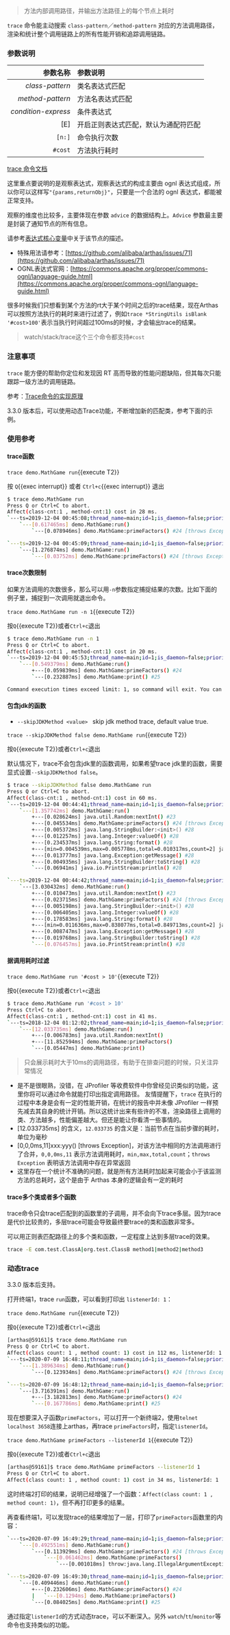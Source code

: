 > 方法内部调用路径，并输出方法路径上的每个节点上耗时

`trace` 命令能主动搜索 `class-pattern`／`method-pattern` 对应的方法调用路径，渲染和统计整个调用链路上的所有性能开销和追踪调用链路。

### 参数说明

|参数名称|参数说明|
|---:|:---|
|*class-pattern*|类名表达式匹配|
|*method-pattern*|方法名表达式匹配|
|*condition-express*|条件表达式|
|[E]|开启正则表达式匹配，默认为通配符匹配|
|`[n:]`|命令执行次数|
|`#cost`|方法执行耗时|

[trace 命令文档](https://arthas.aliyun.com/doc/trace.html)

这里重点要说明的是观察表达式，观察表达式的构成主要由 ognl 表达式组成，所以你可以这样写`"{params,returnObj}"`，只要是一个合法的 ognl 表达式，都能被正常支持。

观察的维度也比较多，主要体现在参数 `advice` 的数据结构上。`Advice` 参数最主要是封装了通知节点的所有信息。


请参考[表达式核心变量](advice-class.md)中关于该节点的描述。

* 特殊用法请参考：[https://github.com/alibaba/arthas/issues/71](https://github.com/alibaba/arthas/issues/71)
* OGNL表达式官网：[https://commons.apache.org/proper/commons-ognl/language-guide.html](https://commons.apache.org/proper/commons-ognl/language-guide.html)

很多时候我们只想看到某个方法的rt大于某个时间之后的trace结果，现在Arthas可以按照方法执行的耗时来进行过滤了，例如`trace *StringUtils isBlank '#cost>100'`表示当执行时间超过100ms的时候，才会输出trace的结果。

> watch/stack/trace这个三个命令都支持`#cost`

### 注意事项

`trace` 能方便的帮助你定位和发现因 RT 高而导致的性能问题缺陷，但其每次只能跟踪一级方法的调用链路。

参考：[Trace命令的实现原理](https://github.com/alibaba/arthas/issues/597)

3.3.0 版本后，可以使用动态Trace功能，不断增加新的匹配类，参考下面的示例。


### 使用参考

#### trace函数

`trace demo.MathGame run`{{execute T2}}

按 `Q`{{exec interrupt}} 或者 `Ctrl+c`{{exec interrupt}} 退出

```bash
$ trace demo.MathGame run
Press Q or Ctrl+C to abort.
Affect(class-cnt:1 , method-cnt:1) cost in 28 ms.
`---ts=2019-12-04 00:45:08;thread_name=main;id=1;is_daemon=false;priority=5;TCCL=sun.misc.Launcher$AppClassLoader@3d4eac69
    `---[0.617465ms] demo.MathGame:run()
        `---[0.078946ms] demo.MathGame:primeFactors() #24 [throws Exception]

`---ts=2019-12-04 00:45:09;thread_name=main;id=1;is_daemon=false;priority=5;TCCL=sun.misc.Launcher$AppClassLoader@3d4eac69
    `---[1.276874ms] demo.MathGame:run()
        `---[0.03752ms] demo.MathGame:primeFactors() #24 [throws Exception]
```

#### trace次数限制

如果方法调用的次数很多，那么可以用`-n`参数指定捕捉结果的次数。比如下面的例子里，捕捉到一次调用就退出命令。

`trace demo.MathGame run -n 1`{{execute T2}}

按`Q`{{execute T2}}或者`Ctrl+c`退出

```bash
$ trace demo.MathGame run -n 1
Press Q or Ctrl+C to abort.
Affect(class-cnt:1 , method-cnt:1) cost in 20 ms.
`---ts=2019-12-04 00:45:53;thread_name=main;id=1;is_daemon=false;priority=5;TCCL=sun.misc.Launcher$AppClassLoader@3d4eac69
    `---[0.549379ms] demo.MathGame:run()
        +---[0.059839ms] demo.MathGame:primeFactors() #24
        `---[0.232887ms] demo.MathGame:print() #25

Command execution times exceed limit: 1, so command will exit. You can set it with -n option.
```


#### 包含jdk的函数

* `--skipJDKMethod <value> `   skip jdk method trace, default value true.

`trace --skipJDKMethod false demo.MathGame run`{{execute T2}}

按`Q`{{execute T2}}或者`Ctrl+c`退出

默认情况下，trace不会包含jdk里的函数调用，如果希望trace jdk里的函数，需要显式设置`--skipJDKMethod false`。

```bash
$ trace --skipJDKMethod false demo.MathGame run
Press Q or Ctrl+C to abort.
Affect(class-cnt:1 , method-cnt:1) cost in 60 ms.
`---ts=2019-12-04 00:44:41;thread_name=main;id=1;is_daemon=false;priority=5;TCCL=sun.misc.Launcher$AppClassLoader@3d4eac69
    `---[1.357742ms] demo.MathGame:run()
        +---[0.028624ms] java.util.Random:nextInt() #23
        +---[0.045534ms] demo.MathGame:primeFactors() #24 [throws Exception]
        +---[0.005372ms] java.lang.StringBuilder:<init>() #28
        +---[0.012257ms] java.lang.Integer:valueOf() #28
        +---[0.234537ms] java.lang.String:format() #28
        +---[min=0.004539ms,max=0.005778ms,total=0.010317ms,count=2] java.lang.StringBuilder:append() #28
        +---[0.013777ms] java.lang.Exception:getMessage() #28
        +---[0.004935ms] java.lang.StringBuilder:toString() #28
        `---[0.06941ms] java.io.PrintStream:println() #28

`---ts=2019-12-04 00:44:42;thread_name=main;id=1;is_daemon=false;priority=5;TCCL=sun.misc.Launcher$AppClassLoader@3d4eac69
    `---[3.030432ms] demo.MathGame:run()
        +---[0.010473ms] java.util.Random:nextInt() #23
        +---[0.023715ms] demo.MathGame:primeFactors() #24 [throws Exception]
        +---[0.005198ms] java.lang.StringBuilder:<init>() #28
        +---[0.006405ms] java.lang.Integer:valueOf() #28
        +---[0.178583ms] java.lang.String:format() #28
        +---[min=0.011636ms,max=0.838077ms,total=0.849713ms,count=2] java.lang.StringBuilder:append() #28
        +---[0.008747ms] java.lang.Exception:getMessage() #28
        +---[0.019768ms] java.lang.StringBuilder:toString() #28
        `---[0.076457ms] java.io.PrintStream:println() #28
```

#### 据调用耗时过滤

`trace demo.MathGame run '#cost > 10'`{{execute T2}}

按`Q`{{execute T2}}或者`Ctrl+c`退出

```bash
$ trace demo.MathGame run '#cost > 10'
Press Ctrl+C to abort.
Affect(class-cnt:1 , method-cnt:1) cost in 41 ms.
`---ts=2018-12-04 01:12:02;thread_name=main;id=1;is_daemon=false;priority=5;TCCL=sun.misc.Launcher$AppClassLoader@3d4eac69
    `---[12.033735ms] demo.MathGame:run()
        +---[0.006783ms] java.util.Random:nextInt()
        +---[11.852594ms] demo.MathGame:primeFactors()
        `---[0.05447ms] demo.MathGame:print()
```

> 只会展示耗时大于10ms的调用路径，有助于在排查问题的时候，只关注异常情况

- 是不是很眼熟，没错，在 JProfiler 等收费软件中你曾经见识类似的功能，这里你将可以通过命令就能打印出指定调用路径。 友情提醒下，`trace` 在执行的过程中本身是会有一定的性能开销，在统计的报告中并未像 JProfiler 一样预先减去其自身的统计开销。所以这统计出来有些许的不准，渲染路径上调用的类、方法越多，性能偏差越大。但还是能让你看清一些事情的。
- [12.033735ms] 的含义，`12.033735` 的含义是：当前节点在当前步骤的耗时，单位为毫秒
- [0,0,0ms,11]xxx:yyy() [throws Exception]，对该方法中相同的方法调用进行了合并，`0,0,0ms,11` 表示方法调用耗时，`min,max,total,count`；`throws Exception` 表明该方法调用中存在异常返回
- 这里存在一个统计不准确的问题，就是所有方法耗时加起来可能会小于该监测方法的总耗时，这个是由于 Arthas 本身的逻辑会有一定的耗时

#### trace多个类或者多个函数

trace命令只会trace匹配到的函数里的子调用，并不会向下trace多层。因为trace是代价比较贵的，多层trace可能会导致最终要trace的类和函数非常多。

可以用正则表匹配路径上的多个类和函数，一定程度上达到多层trace的效果。

```bash
trace -E com.test.ClassA|org.test.ClassB method1|method2|method3
```

### 动态trace

3.3.0 版本后支持。


打开终端1，trace `run`函数，可以看到打印出 `listenerId: 1`：

`trace demo.MathGame run`{{execute T2}}

按`Q`{{execute T2}}或者`Ctrl+c`退出

```bash
[arthas@59161]$ trace demo.MathGame run
Press Q or Ctrl+C to abort.
Affect(class count: 1 , method count: 1) cost in 112 ms, listenerId: 1
`---ts=2020-07-09 16:48:11;thread_name=main;id=1;is_daemon=false;priority=5;TCCL=sun.misc.Launcher$AppClassLoader@3d4eac69
    `---[1.389634ms] demo.MathGame:run()
        `---[0.123934ms] demo.MathGame:primeFactors() #24 [throws Exception]

`---ts=2020-07-09 16:48:12;thread_name=main;id=1;is_daemon=false;priority=5;TCCL=sun.misc.Launcher$AppClassLoader@3d4eac69
    `---[3.716391ms] demo.MathGame:run()
        +---[3.182813ms] demo.MathGame:primeFactors() #24
        `---[0.167786ms] demo.MathGame:print() #25
```

现在想要深入子函数`primeFactors`，可以打开一个新终端2，使用`telnet localhost 3658`连接上arthas，再trace `primeFactors`时，指定`listenerId`。

`trace demo.MathGame primeFactors --listenerId 1`{{execute T2}}

按`Q`{{execute T2}}或者`Ctrl+c`退出

```bash
[arthas@59161]$ trace demo.MathGame primeFactors --listenerId 1
Press Q or Ctrl+C to abort.
Affect(class count: 1 , method count: 1) cost in 34 ms, listenerId: 1
```

这时终端2打印的结果，说明已经增强了一个函数：`Affect(class count: 1 , method count: 1)`，但不再打印更多的结果。

再查看终端1，可以发现trace的结果增加了一层，打印了`primeFactors`函数里的内容：

```bash
`---ts=2020-07-09 16:49:29;thread_name=main;id=1;is_daemon=false;priority=5;TCCL=sun.misc.Launcher$AppClassLoader@3d4eac69
    `---[0.492551ms] demo.MathGame:run()
        `---[0.113929ms] demo.MathGame:primeFactors() #24 [throws Exception]
            `---[0.061462ms] demo.MathGame:primeFactors()
                `---[0.001018ms] throw:java.lang.IllegalArgumentException() #46

`---ts=2020-07-09 16:49:30;thread_name=main;id=1;is_daemon=false;priority=5;TCCL=sun.misc.Launcher$AppClassLoader@3d4eac69
    `---[0.409446ms] demo.MathGame:run()
        +---[0.232606ms] demo.MathGame:primeFactors() #24
        |   `---[0.1294ms] demo.MathGame:primeFactors()
        `---[0.084025ms] demo.MathGame:print() #25
```

通过指定`listenerId`的方式动态trace，可以不断深入。另外 `watch`/`tt`/`monitor`等命令也支持类似的功能。
